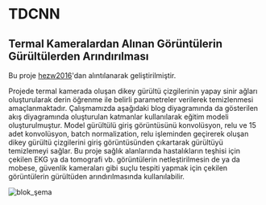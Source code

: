 # TDCNN
## Termal Kameralardan Alınan Görüntülerin Gürültülerden Arındırılması
Bu proje [hezw2016](https://github.com/hezw2016/DLS-NUC)'dan alıntılanarak geliştirilmiştir.

Projede termal kamerada oluşan dikey gürültü çizgilerinin yapay sinir ağları oluşturularak derin öğrenme ile belirli parametreler verilerek temizlenmesi amaçlanmaktadır. Çalışmamızda aşağıdaki blog diyagramında da gösterilen akış diyagramında oluşturulan katmanlar kullanılarak eğitim modeli oluşturulmuştur. Model gürültülü giriş görüntüsünü konvolüsyon, relu ve 15 adet konvolüsyon, batch normalization, relu işleminden geçirerek oluşan dikey gürültü çizgilerini giriş görüntüsünden çıkartarak gürültüyü temizlemeyi sağlar. Bu proje sağlık alanlarında hastalıkların teşhisi için çekilen EKG ya da tomografi vb. görüntülerin netleştirilmesin de ya da mobese, güvenlik kameraları gibi suçlu tespiti yapmak için çekilen görüntülerin gürültüden arındırılmasında kullanılabilir.

![blok_şema](https://github.com/aliciplak95/TDCNN/blob/master/results/tdcnn.png)
